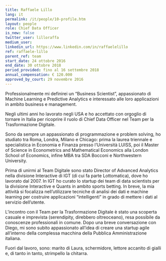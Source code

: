 ```yaml
---
title: Raffaele Lillo
lang: it
permalink: /it/people/10-profile.htm
layout: people
role: Chief Data Officer
is_new: false
twitter_user: lilloraffa
medium_user:
linkedin_url: https://www.linkedin.com/in/raffaelelillo
ref: raffaele-lillo
parent_ref: team
start_date: 24 ottobre 2016
end_date: 30 ottobre 2018
period_provided: fino al 16 settembre 2018
annual_compensation: € 120.000
approved_by_court: 29 novembre 2016
---
```

Professionalmente mi definirei un “Business Scientist”, appassionato di Machine Learning e Predictive Analytics e interessato alle loro applicazioni in ambito business e management.

Negli ultimi anni ho lavorato negli USA e ho accettato con orgoglio di tornare in Italia per ricoprire il ruolo di Chief Data Officer nel Team per la Trasformazione Digitale.

Sono da sempre un appassionato di programmazione e problem solving, ho studiato tra Roma, Londra, Milano e Chicago: prima la laurea triennale e specialistica in Economia e Finanza presso l’Università LUISS, poi il Master of Science in Econometrics and Mathematical Economics alla London School of Economics, infine MBA tra SDA Bocconi e Northwestern University.

Prima di unirmi al Team Digitale sono stato Director of Advanced Analytics nella divisione Interactive di IGT (di cui fa parte Lottomatica), dove ho lavorato dal 2007. In IGT ho curato lo startup dei team di data scientists per la divisione Interactive e Quants in ambito sports betting. In breve, la mia attività si focalizza nell’utilizzare tecniche di analisi dei dati e machine learning per costruire applicazioni “intelligenti” in grado di mettere i dati al servizio dell’utente.

L’incontro con il Team per la Trasformazione Digitale è stato una scoperta casuale e imprevista (serendipity, direbbero oltreoceano), resa possibile da conoscenze professionali in comune. Dopo una breve conversazione con Diego, mi sono subito appassionato all’idea di creare una startup agile all’interno della complessa macchina della Pubblica Amministrazione italiana.

Fuori dal lavoro, sono: marito di Laura, schermidore, lettore accanito di gialli e, di tanto in tanto, strimpello la chitarra.

